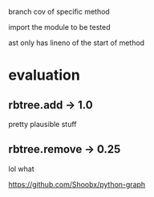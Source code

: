 branch cov of specific method

import the module to be tested

ast only has lineno of the start of method


# evaluation

## rbtree.add -> 1.0
pretty plausible stuff

## rbtree.remove -> 0.25
lol what

https://github.com/Shoobx/python-graph
 
